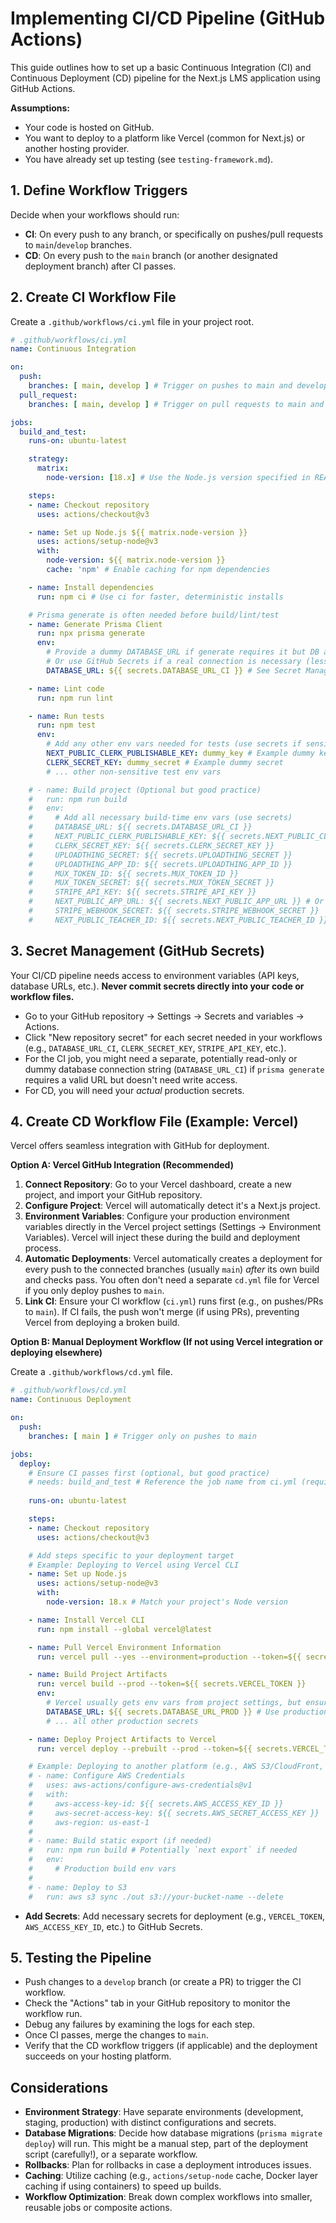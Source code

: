 # Implementing CI/CD Pipeline (GitHub Actions)

This guide outlines how to set up a basic Continuous Integration (CI) and Continuous Deployment (CD) pipeline for the Next.js LMS application using GitHub Actions.

**Assumptions:**
- Your code is hosted on GitHub.
- You want to deploy to a platform like Vercel (common for Next.js) or another hosting provider.
- You have already set up testing (see `testing-framework.md`).

## 1. Define Workflow Triggers

Decide when your workflows should run:
- **CI**: On every push to any branch, or specifically on pushes/pull requests to `main`/`develop` branches.
- **CD**: On every push to the `main` branch (or another designated deployment branch) after CI passes.

## 2. Create CI Workflow File

Create a `.github/workflows/ci.yml` file in your project root.

```yaml
# .github/workflows/ci.yml
name: Continuous Integration

on:
  push:
    branches: [ main, develop ] # Trigger on pushes to main and develop
  pull_request:
    branches: [ main, develop ] # Trigger on pull requests to main and develop

jobs:
  build_and_test:
    runs-on: ubuntu-latest

    strategy:
      matrix:
        node-version: [18.x] # Use the Node.js version specified in README

    steps:
    - name: Checkout repository
      uses: actions/checkout@v3

    - name: Set up Node.js ${{ matrix.node-version }}
      uses: actions/setup-node@v3
      with:
        node-version: ${{ matrix.node-version }}
        cache: 'npm' # Enable caching for npm dependencies

    - name: Install dependencies
      run: npm ci # Use ci for faster, deterministic installs

    # Prisma generate is often needed before build/lint/test
    - name: Generate Prisma Client
      run: npx prisma generate
      env:
        # Provide a dummy DATABASE_URL if generate requires it but DB access isn't needed
        # Or use GitHub Secrets if a real connection is necessary (less ideal for basic CI)
        DATABASE_URL: ${{ secrets.DATABASE_URL_CI }} # See Secret Management section

    - name: Lint code
      run: npm run lint

    - name: Run tests
      run: npm test
      env:
        # Add any other env vars needed for tests (use secrets if sensitive)
        NEXT_PUBLIC_CLERK_PUBLISHABLE_KEY: dummy_key # Example dummy key
        CLERK_SECRET_KEY: dummy_secret # Example dummy secret
        # ... other non-sensitive test env vars

    # - name: Build project (Optional but good practice)
    #   run: npm run build
    #   env:
    #     # Add all necessary build-time env vars (use secrets)
    #     DATABASE_URL: ${{ secrets.DATABASE_URL_CI }}
    #     NEXT_PUBLIC_CLERK_PUBLISHABLE_KEY: ${{ secrets.NEXT_PUBLIC_CLERK_PUBLISHABLE_KEY }}
    #     CLERK_SECRET_KEY: ${{ secrets.CLERK_SECRET_KEY }}
    #     UPLOADTHING_SECRET: ${{ secrets.UPLOADTHING_SECRET }}
    #     UPLOADTHING_APP_ID: ${{ secrets.UPLOADTHING_APP_ID }}
    #     MUX_TOKEN_ID: ${{ secrets.MUX_TOKEN_ID }}
    #     MUX_TOKEN_SECRET: ${{ secrets.MUX_TOKEN_SECRET }}
    #     STRIPE_API_KEY: ${{ secrets.STRIPE_API_KEY }}
    #     NEXT_PUBLIC_APP_URL: ${{ secrets.NEXT_PUBLIC_APP_URL }} # Or a fixed URL for CI
    #     STRIPE_WEBHOOK_SECRET: ${{ secrets.STRIPE_WEBHOOK_SECRET }}
    #     NEXT_PUBLIC_TEACHER_ID: ${{ secrets.NEXT_PUBLIC_TEACHER_ID }}

```

## 3. Secret Management (GitHub Secrets)

Your CI/CD pipeline needs access to environment variables (API keys, database URLs, etc.). **Never commit secrets directly into your code or workflow files.**

- Go to your GitHub repository -> Settings -> Secrets and variables -> Actions.
- Click "New repository secret" for each secret needed in your workflows (e.g., `DATABASE_URL_CI`, `CLERK_SECRET_KEY`, `STRIPE_API_KEY`, etc.).
- For the CI job, you might need a separate, potentially read-only or dummy database connection string (`DATABASE_URL_CI`) if `prisma generate` requires a valid URL but doesn't need write access.
- For CD, you will need your *actual* production secrets.

## 4. Create CD Workflow File (Example: Vercel)

Vercel offers seamless integration with GitHub for deployment.

**Option A: Vercel GitHub Integration (Recommended)**

1.  **Connect Repository**: Go to your Vercel dashboard, create a new project, and import your GitHub repository.
2.  **Configure Project**: Vercel will automatically detect it's a Next.js project.
3.  **Environment Variables**: Configure your production environment variables directly in the Vercel project settings (Settings -> Environment Variables). Vercel will inject these during the build and deployment process.
4.  **Automatic Deployments**: Vercel automatically creates a deployment for every push to the connected branches (usually `main`) *after* its own build and checks pass. You often don't need a separate `cd.yml` file for Vercel if you only deploy pushes to `main`.
5.  **Link CI**: Ensure your CI workflow (`ci.yml`) runs first (e.g., on pushes/PRs to `main`). If CI fails, the push won't merge (if using PRs), preventing Vercel from deploying a broken build.

**Option B: Manual Deployment Workflow (If not using Vercel integration or deploying elsewhere)**

Create a `.github/workflows/cd.yml` file.

```yaml
# .github/workflows/cd.yml
name: Continuous Deployment

on:
  push:
    branches: [ main ] # Trigger only on pushes to main

jobs:
  deploy:
    # Ensure CI passes first (optional, but good practice)
    # needs: build_and_test # Reference the job name from ci.yml (requires ci.yml to run on the same trigger)
    
    runs-on: ubuntu-latest

    steps:
    - name: Checkout repository
      uses: actions/checkout@v3

    # Add steps specific to your deployment target
    # Example: Deploying to Vercel using Vercel CLI
    - name: Set up Node.js
      uses: actions/setup-node@v3
      with:
        node-version: 18.x # Match your project's Node version

    - name: Install Vercel CLI
      run: npm install --global vercel@latest

    - name: Pull Vercel Environment Information
      run: vercel pull --yes --environment=production --token=${{ secrets.VERCEL_TOKEN }}

    - name: Build Project Artifacts
      run: vercel build --prod --token=${{ secrets.VERCEL_TOKEN }}
      env:
        # Vercel usually gets env vars from project settings, but ensure they are available if needed here
        DATABASE_URL: ${{ secrets.DATABASE_URL_PROD }} # Use production secrets
        # ... all other production secrets

    - name: Deploy Project Artifacts to Vercel
      run: vercel deploy --prebuilt --prod --token=${{ secrets.VERCEL_TOKEN }}

    # Example: Deploying to another platform (e.g., AWS S3/CloudFront, Netlify)
    # - name: Configure AWS Credentials
    #   uses: aws-actions/configure-aws-credentials@v1
    #   with:
    #     aws-access-key-id: ${{ secrets.AWS_ACCESS_KEY_ID }}
    #     aws-secret-access-key: ${{ secrets.AWS_SECRET_ACCESS_KEY }}
    #     aws-region: us-east-1
    #
    # - name: Build static export (if needed)
    #   run: npm run build # Potentially `next export` if needed
    #   env:
    #     # Production build env vars
    #
    # - name: Deploy to S3
    #   run: aws s3 sync ./out s3://your-bucket-name --delete
```

- **Add Secrets**: Add necessary secrets for deployment (e.g., `VERCEL_TOKEN`, `AWS_ACCESS_KEY_ID`, etc.) to GitHub Secrets.

## 5. Testing the Pipeline

- Push changes to a `develop` branch (or create a PR) to trigger the CI workflow.
- Check the "Actions" tab in your GitHub repository to monitor the workflow run.
- Debug any failures by examining the logs for each step.
- Once CI passes, merge the changes to `main`.
- Verify that the CD workflow triggers (if applicable) and the deployment succeeds on your hosting platform.

## Considerations

- **Environment Strategy**: Have separate environments (development, staging, production) with distinct configurations and secrets.
- **Database Migrations**: Decide how database migrations (`prisma migrate deploy`) will run. This might be a manual step, part of the deployment script (carefully!), or a separate workflow.
- **Rollbacks**: Plan for rollbacks in case a deployment introduces issues.
- **Caching**: Utilize caching (e.g., `actions/setup-node` cache, Docker layer caching if using containers) to speed up builds.
- **Workflow Optimization**: Break down complex workflows into smaller, reusable jobs or composite actions. 